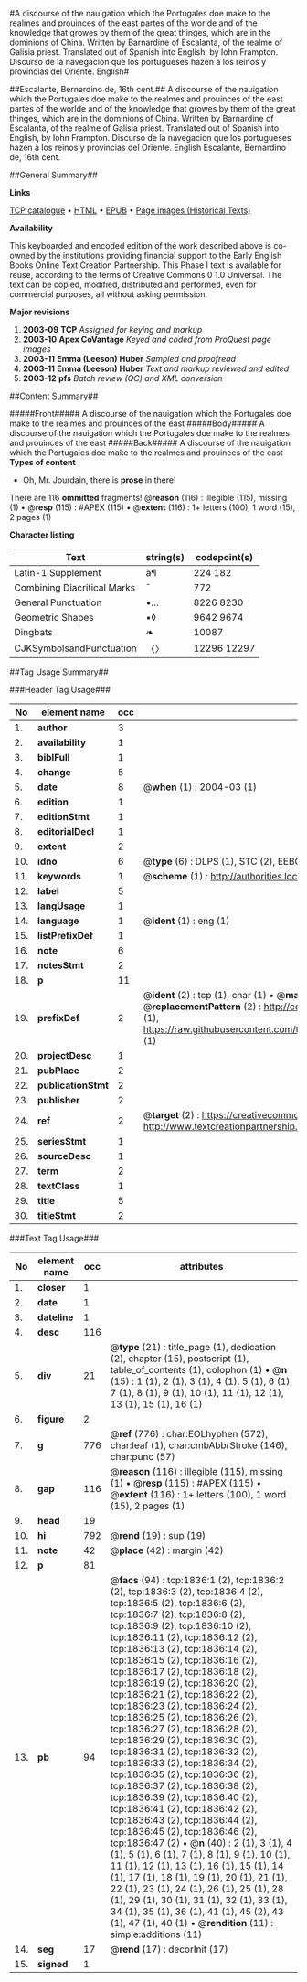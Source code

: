 #A discourse of the nauigation which the Portugales doe make to the realmes and prouinces of the east partes of the worlde and of the knowledge that growes by them of the great thinges, which are in the dominions of China. Written by Barnardine of Escalanta, of the realme of Galisia priest. Translated out of Spanish into English, by Iohn Frampton. Discurso de la navegacion que los portugueses hazen à los reinos y provincias del Oriente. English#

##Escalante, Bernardino de, 16th cent.##
A discourse of the nauigation which the Portugales doe make to the realmes and prouinces of the east partes of the worlde and of the knowledge that growes by them of the great thinges, which are in the dominions of China. Written by Barnardine of Escalanta, of the realme of Galisia priest. Translated out of Spanish into English, by Iohn Frampton.
Discurso de la navegacion que los portugueses hazen à los reinos y provincias del Oriente. English
Escalante, Bernardino de, 16th cent.

##General Summary##

**Links**

[TCP catalogue](http://www.ota.ox.ac.uk/tcp/)  • 
[HTML](http://tei.it.ox.ac.uk/tcp/Texts-HTML/free/A00/A00400.html)  • 
[EPUB](http://tei.it.ox.ac.uk/tcp/Texts-EPUB/free/A00/A00400.epub) • 
[Page images (Historical Texts)](https://data.historicaltexts.jisc.ac.uk/view?pubId=eebo-99837510e&pageId=eebo-99837510e-1836-1)

**Availability**

This keyboarded and encoded edition of the
	       work described above is co-owned by the institutions
	       providing financial support to the Early English Books
	       Online Text Creation Partnership. This Phase I text is
	       available for reuse, according to the terms of Creative
	       Commons 0 1.0 Universal. The text can be copied,
	       modified, distributed and performed, even for
	       commercial purposes, all without asking permission.

**Major revisions**

1. __2003-09__ __TCP__ *Assigned for keying and markup*
1. __2003-10__ __Apex CoVantage__ *Keyed and coded from ProQuest page images*
1. __2003-11__ __Emma (Leeson) Huber__ *Sampled and proofread*
1. __2003-11__ __Emma (Leeson) Huber__ *Text and markup reviewed and edited*
1. __2003-12__ __pfs__ *Batch review (QC) and XML conversion*

##Content Summary##

#####Front#####
A discourse of the nauigation which the Portugales doe make to the realmes and prouinces of the east
#####Body#####
A discourse of the nauigation which the Portugales doe make to the realmes and prouinces of the east
#####Back#####
A discourse of the nauigation which the Portugales doe make to the realmes and prouinces of the east
**Types of content**

  * Oh, Mr. Jourdain, there is **prose** in there!

There are 116 **ommitted** fragments! 
 @__reason__ (116) : illegible (115), missing (1)  •  @__resp__ (115) : #APEX (115)  •  @__extent__ (116) : 1+ letters (100), 1 word (15), 2 pages (1)

**Character listing**


|Text|string(s)|codepoint(s)|
|---|---|---|
|Latin-1 Supplement|à¶|224 182|
|Combining             Diacritical Marks|̄|772|
|General Punctuation|•…|8226 8230|
|Geometric Shapes|▪◊|9642 9674|
|Dingbats|❧|10087|
|CJKSymbolsandPunctuation|〈〉|12296 12297|

##Tag Usage Summary##

###Header Tag Usage###

|No|element name|occ|attributes|
|---|---|---|---|
|1.|__author__|3||
|2.|__availability__|1||
|3.|__biblFull__|1||
|4.|__change__|5||
|5.|__date__|8| @__when__ (1) : 2004-03 (1)|
|6.|__edition__|1||
|7.|__editionStmt__|1||
|8.|__editorialDecl__|1||
|9.|__extent__|2||
|10.|__idno__|6| @__type__ (6) : DLPS (1), STC (2), EEBO-CITATION (1), PROQUEST (1), VID (1)|
|11.|__keywords__|1| @__scheme__ (1) : http://authorities.loc.gov/ (1)|
|12.|__label__|5||
|13.|__langUsage__|1||
|14.|__language__|1| @__ident__ (1) : eng (1)|
|15.|__listPrefixDef__|1||
|16.|__note__|6||
|17.|__notesStmt__|2||
|18.|__p__|11||
|19.|__prefixDef__|2| @__ident__ (2) : tcp (1), char (1)  •  @__matchPattern__ (2) : ([0-9\-]+):([0-9IVX]+) (1), (.+) (1)  •  @__replacementPattern__ (2) : http://eebo.chadwyck.com/downloadtiff?vid=$1&page=$2 (1), https://raw.githubusercontent.com/textcreationpartnership/Texts/master/tcpchars.xml#$1 (1)|
|20.|__projectDesc__|1||
|21.|__pubPlace__|2||
|22.|__publicationStmt__|2||
|23.|__publisher__|2||
|24.|__ref__|2| @__target__ (2) : https://creativecommons.org/publicdomain/zero/1.0/ (1), http://www.textcreationpartnership.org/docs/. (1)|
|25.|__seriesStmt__|1||
|26.|__sourceDesc__|1||
|27.|__term__|2||
|28.|__textClass__|1||
|29.|__title__|5||
|30.|__titleStmt__|2||


###Text Tag Usage###

|No|element name|occ|attributes|
|---|---|---|---|
|1.|__closer__|1||
|2.|__date__|1||
|3.|__dateline__|1||
|4.|__desc__|116||
|5.|__div__|21| @__type__ (21) : title_page (1), dedication (2), chapter (15), postscript (1), table_of_contents (1), colophon (1)  •  @__n__ (15) : 1 (1), 2 (1), 3 (1), 4 (1), 5 (1), 6 (1), 7 (1), 8 (1), 9 (1), 10 (1), 11 (1), 12 (1), 13 (1), 15 (1), 16 (1)|
|6.|__figure__|2||
|7.|__g__|776| @__ref__ (776) : char:EOLhyphen (572), char:leaf (1), char:cmbAbbrStroke (146), char:punc (57)|
|8.|__gap__|116| @__reason__ (116) : illegible (115), missing (1)  •  @__resp__ (115) : #APEX (115)  •  @__extent__ (116) : 1+ letters (100), 1 word (15), 2 pages (1)|
|9.|__head__|19||
|10.|__hi__|792| @__rend__ (19) : sup (19)|
|11.|__note__|42| @__place__ (42) : margin (42)|
|12.|__p__|81||
|13.|__pb__|94| @__facs__ (94) : tcp:1836:1 (2), tcp:1836:2 (2), tcp:1836:3 (2), tcp:1836:4 (2), tcp:1836:5 (2), tcp:1836:6 (2), tcp:1836:7 (2), tcp:1836:8 (2), tcp:1836:9 (2), tcp:1836:10 (2), tcp:1836:11 (2), tcp:1836:12 (2), tcp:1836:13 (2), tcp:1836:14 (2), tcp:1836:15 (2), tcp:1836:16 (2), tcp:1836:17 (2), tcp:1836:18 (2), tcp:1836:19 (2), tcp:1836:20 (2), tcp:1836:21 (2), tcp:1836:22 (2), tcp:1836:23 (2), tcp:1836:24 (2), tcp:1836:25 (2), tcp:1836:26 (2), tcp:1836:27 (2), tcp:1836:28 (2), tcp:1836:29 (2), tcp:1836:30 (2), tcp:1836:31 (2), tcp:1836:32 (2), tcp:1836:33 (2), tcp:1836:34 (2), tcp:1836:35 (2), tcp:1836:36 (2), tcp:1836:37 (2), tcp:1836:38 (2), tcp:1836:39 (2), tcp:1836:40 (2), tcp:1836:41 (2), tcp:1836:42 (2), tcp:1836:43 (2), tcp:1836:44 (2), tcp:1836:45 (2), tcp:1836:46 (2), tcp:1836:47 (2)  •  @__n__ (40) : 2 (1), 3 (1), 4 (1), 5 (1), 6 (1), 7 (1), 8 (1), 9 (1), 10 (1), 11 (1), 12 (1), 13 (1), 16 (1), 15 (1), 14 (1), 17 (1), 18 (1), 19 (1), 20 (1), 21 (1), 22 (1), 23 (1), 24 (1), 26 (1), 25 (1), 28 (1), 29 (1), 30 (1), 31 (1), 32 (1), 33 (1), 34 (1), 35 (1), 36 (1), 41 (1), 45 (2), 43 (1), 47 (1), 40 (1)  •  @__rendition__ (11) : simple:additions (11)|
|14.|__seg__|17| @__rend__ (17) : decorInit (17)|
|15.|__signed__|1||
